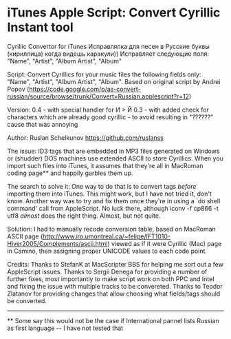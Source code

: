 # iTunes Apple Script: Convert Cyrillic Instant tool 

Cyrillic Convertor for iTunes Исправлялка для песен в Русские буквы (кириллица) когда видешь каракули))
Исправляет следующие поля: "Name", "Artist", "Album Artist", "Album"

Script:
	Convert Cyrillics for your music files the following fields only: "Name", "Artist", "Album Artist", "Album". Based on original script by Andrei Popov
(https://code.google.com/p/as-convert-russian/source/browse/trunk/Convert+Russian.applescript?r=12)


Version:
    0.4 - with special handler for И > Й 
	0.3 - with added check for characters which are already good cyrillic - to avoid resulting in "??????" cause that was annoying
	
	
Author:
	Ruslan Schelkunov https://github.com/ruslanss

The issue:
	ID3 tags that are embedded in MP3 files generated on Windows or (shudder) DOS machines use extended ASCII to store Cyrillics.  When you import such files into iTunes, it assumes that they're all in MacRoman coding page** and happily garbles them up.

The search to solve it:
	One way to do that is to convert tags *before* importing them into iTunes.  This might work, but I have not tried it, don't know.
	Another way was to try and fix them once they're in using a `do shell command' call from AppleScript.  No luck there, although iconv -f cp866 -t utf8 *almost* does the right thing.  Almost, but not quite.

Solution:
	I had to manually recode conversion table, based on MacRoman ASCII page (http://www.iro.umontreal.ca/~felipe/IFT1010-Hiver2005/Complements/ascii.html) viewed as if it were Cyrillic (Mac) page in Camino, then assigning proper UNICODE values to each code point.

Credits:
	Thanks to StefanK at MacScripter BBS  for helping me sort out a few AppleScript issues.
	Thanks to Sergii Denega for providing a number of further fixes, most importantly to make script work on both PPC and Intel and fixing the issue with multiple tracks to be convereted.
	Thanks to Teodor Zlatanov for providing changes that allow choosing what fields/tags should be converted.

----
** Some say this would not be the case if International pannel lists Russian as first language -- I have not tested that
